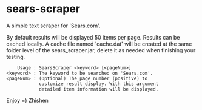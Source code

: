 sears-scraper
=============
A simple text scraper for 'Sears.com'.

By default results will be displayed 50 items per page.
Results can be cached locally. A cache file named 
'cache.dat' will be created at the same folder level 
of the sears_scraper.jar, delete it as needed when 
finishing your testing.

        Usage : SearsScraper <keyword> [<pageNum>]
    <keyword> : The keyword to be searched on 'Sears.com'.
    <pageNum> : (Optional) The page number (positive) to
                customize result display. With this argument
                detailed item information will be displayed.

Enjoy =)
Zhishen
